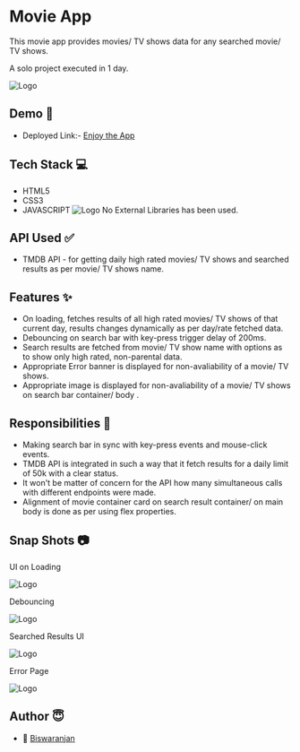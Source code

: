
# Movie App

This movie app provides movies/ TV shows data for any searched movie/ TV shows.

A solo project executed in 1 day.

![Logo](https://moviehdapkdownload.com/wp-content/uploads/2017/04/MovieHD-Apk-Dowanload.jpg.webp)

## Demo  🎥

- Deployed Link:- [Enjoy the App](https://uniquemoviesearch.netlify.app/)


## Tech Stack 💻

- HTML5
- CSS3
- JAVASCRIPT
![Logo](https://user-images.githubusercontent.com/30186107/29488525-f55a69d0-84da-11e7-8a39-5476f663b5eb.png)
No External Libraries has been used.

## API Used ✅

- TMDB API - for getting daily high rated movies/ TV shows and searched results as per movie/ TV shows name.


## Features ✨

- On loading, fetches results of all high rated movies/ TV shows of that current day, results changes dynamically as per day/rate fetched data.
- Debouncing on search bar with key-press trigger delay of 200ms.
- Search results are fetched from movie/ TV show name with options as to show only high rated, non-parental data.
- Appropriate Error banner is displayed for non-avaliability of a movie/ TV shows.
- Appropriate image is displayed for non-avaliability of a movie/ TV shows on search bar container/ body .

## Responsibilities 💪

- Making search bar in sync with key-press events and mouse-click events.
- TMDB API is integrated in such a way that it fetch results for a daily limit of 50k with a clear status.
- It won't be matter of concern for the API how many simultaneous calls with different endpoints were made.
- Alignment of movie container card on search result container/ on main body is done as per using flex properties.




## Snap Shots 📷

UI on Loading

![Logo](https://images2.imgbox.com/85/0d/VJabqDdG_o.jpg)

Debouncing

![Logo](https://images2.imgbox.com/b4/fc/hmio7Jom_o.jpg)

Searched Results UI

![Logo](https://images2.imgbox.com/a8/90/mZLERIO9_o.jpg)

Error Page

![Logo](https://images2.imgbox.com/00/fa/i5SbrS59_o.jpg)


## Author 😇


- 👤 [Biswaranjan](https://www.github.com/icyflame21)


